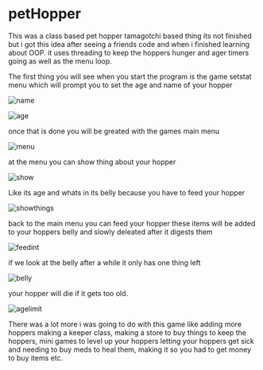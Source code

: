 # petHopper
This was a class based pet hopper tamagotchi based thing its not finished but i got this idea after seeing a friends code and when i finished learning about OOP. it uses threading to keep the hoppers hunger and ager timers going as well as the menu loop.

The first thing you will see when you start the program is the game setstat menu which will prompt you to set the age and name of your hopper


![name](https://user-images.githubusercontent.com/84602650/149604334-c2d652aa-45e1-4df1-9e0b-2603d1050f2d.png)

![age](https://user-images.githubusercontent.com/84602650/149604336-4230a7ff-b250-4780-b2e2-199acd2a2a98.png)

once that is done you will be greated with the games main menu

![menu](https://user-images.githubusercontent.com/84602650/149604349-b9325957-3e4e-4169-9146-b1f12a53ab24.png)

at the menu you can show thing about your hopper

![show](https://user-images.githubusercontent.com/84602650/149604362-674effcc-c7a3-4153-a807-868a7bfc03c6.png)

Like its age and whats in its belly because you have to feed your hopper

![showthings](https://user-images.githubusercontent.com/84602650/149604365-012a7a81-e551-4e9e-b99e-28ee9b526783.png)

back to the main menu you can feed your hopper these items will be added to your hoppers belly and slowly deleated after it digests them

![feedint](https://user-images.githubusercontent.com/84602650/149604385-5edea1fe-7b58-4c3f-8922-7afc38710ab2.png)

if we look at the belly after a while it only has one thing left

![belly](https://user-images.githubusercontent.com/84602650/149604413-09732317-4669-4570-8fcb-715b84e7da06.png)


your hopper will die if it gets too old.

![agelimit](https://user-images.githubusercontent.com/84602650/149604479-0ffbf0a4-3700-4300-bf7f-4504bd7098c3.png)

There was a lot more i was going to do with this game like adding more hoppers making a keeper class, making a store to buy things to keep the hoppers,
mini games to level up your hoppers letting your hoppers get sick and needing to buy meds to heal them, making it so you had to get money to buy items 
etc.
